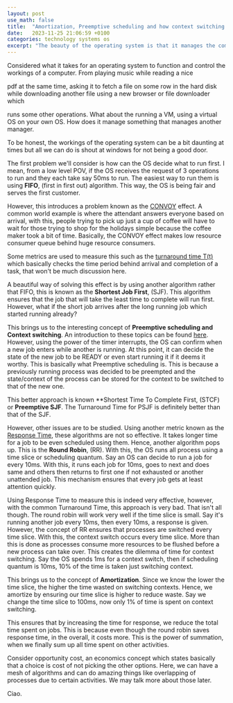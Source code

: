 ```yaml
---
layout: post
use_math: false
title:  "Amortization, Preemptive scheduling and how context switching works"
date:   2023-11-25 21:06:59 +0100
categories: technology systems os
excerpt: "The beauty of the operating system is that it manages the computer almost perfectly, how it runs multiple events together, controls the operating of individual components is based on these little concepts"
---
```



Considered what it takes for an operating system to function and control the workings of a computer. From playing music while reading a nice

pdf at the same time, asking it to fetch a file on some row in the hard disk while downloading another file using a new browser or file downloader which

runs some other operations. What about the running a VM, using a virtual OS on your own OS. How does it manage something that manages another manager. 

To be honest, the workings of the operating system can be a bit daunting at times but all we can do is shout at windows for not being a good door.

The first problem we'll consider is how can the OS decide what to run first. I mean, from a low level POV, if the OS receives the request of 3 operations to run and they each take say 50ms to run. The easiest way to run them is using **FIFO**, (first in first out) algorithm. This way, the OS is being fair and serves the first customer. 

However, this introduces a problem known as the <u>CONVOY</u> effect. A common world example is where the attendant answers everyone based on arrival, with this, people trying to pick up just a cup of coffee will have to wait for those trying to shop for the holidays simple because the coffee maker took a bit of time. Basically, the CONVOY effect makes low resource consumer queue behind huge resource consumers.

Some metrics are used to measure this such as the <u>turnaround time T(t)</u> which basically checks the time period behind arrival and completion of a task, that won't be much discussion here.

A beautiful way of solving this effect is by using another algorithm rather that FIFO, this is known as the **Shortest Job First**, (SJF). This algorithm ensures that the job that will take the least time to complete will run first. However, what if the short job arrives after the long running job which started running already?

This brings us to the interesting concept of **Preemptive scheduling and Context switching**. An introduction to these topics can be found [here](https://xpanvictor.github.io/technology/systems/os/2023/10/17/limited-direct-execution.html). However, using the power of the timer interrupts, the OS can confirm when a new job enters while another is running. At this point, it can decide the state of the new job to be READY or even start running it if it deems it worthy. This is basically what Preemptive scheduling is. This is because a previously running process was decided to be preempted and the state/context of the process can be stored for the context to be switched to that of the new one.

This better approach is known **Shortest Time To Complete First, (STCF) or **Preemptive SJF**. The Turnaround Time for PSJF is definitely better than that of the SJF. 

However, other issues are to be studied. Using another metric known as the <u>Response Time</u>, these algorithms are not so effective. It takes longer time for a job to be even scheduled using them. Hence, another algorithm pops up. This is the **Round Robin**, (RR). With this, the OS runs all process using a time slice or scheduling quantum. Say an OS can decide to run a job for every 10ms. With this, it runs each job for 10ms, goes to next and does same and others then returns to first one if not exhausted or another unattended job. This mechanism ensures that every job gets at least attention quickly. 

Using Response Time to measure this is indeed very effective, however, with the common Turnaround Time, this approach is very bad. That isn't all though. The round robin will work very well if the time slice is small. Say it's running another job every 10ms, then every 10ms, a response is given. However, the concept of RR ensures that processes are switched every time slice. With this, the context switch occurs every time slice. More than this is done as processes consume more resources to be flushed before a new process can take over. This creates the dilemma of time for context switching. Say the OS spends 1ms for a context switch, then if scheduling quantum is 10ms, 10% of the time is taken just switching context. 

This brings us to the concept of **Amortization**. Since we know the lower the time slice, the higher the time wasted on switching contexts. Hence, we amortize by ensuring our time slice is higher to reduce waste. Say we change the time slice to 100ms, now only 1% of time is spent on context switching.

This ensures that by increasing the time for response, we reduce the total time spent on jobs. This is because even though the round robin saves response time, in the overall, it costs more. This is the power of summation, when we finally sum up all time spent on other activities. 

Consider opportunity cost, an economics concept which states basically that a choice is cost of not picking the other options. Here, we can have a mesh of algorithms and can do amazing things like overlapping of processes due to certain activities. We may talk more about those later. 

Ciao.
